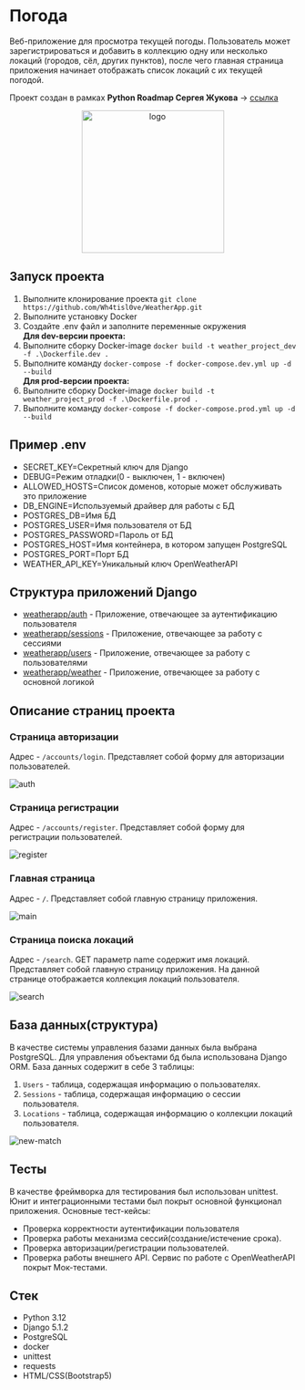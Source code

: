 # Погода

Веб-приложение для просмотра текущей погоды. 
Пользователь может зарегистрироваться и добавить в коллекцию одну или несколько локаций (городов, сёл, других пунктов), 
после чего главная страница приложения начинает отображать список локаций с их текущей погодой.

Проект создан в рамках **Python Roadmap Сергея Жукова** -> [ссылка](https://zhukovsd.github.io/python-backend-learning-course/)
  

<p align="center">
  <img src="./docs/logo.png" width="250" height="250" alt="logo"/>
</p>

## Запуск проекта
1. Выполните клонирование проекта `git clone https://github.com/Wh4tisl0ve/WeatherApp.git`
2. Выполните установку Docker
3. Создайте .env файл и заполните переменные окружения  
**Для dev-версии проекта:**
4. Выполните сборку Docker-image `docker build -t weather_project_dev -f .\Dockerfile.dev .`
5. Выполните команду `docker-compose -f docker-compose.dev.yml up -d --build`  
**Для prod-версии проекта:**
4. Выполните сборку Docker-image `docker build -t weather_project_prod -f .\Dockerfile.prod .`
5. Выполните команду `docker-compose -f docker-compose.prod.yml up -d --build`

## Пример .env 
* SECRET_KEY=Cекретный ключ для Django
* DEBUG=Режим отладки(0 - выключен, 1 - включен)
* ALLOWED_HOSTS=Список доменов, которые может обслуживать это приложение
* DB_ENGINE=Используемый драйвер для работы с БД
* POSTGRES_DB=Имя БД
* POSTGRES_USER=Имя пользователя от БД
* POSTGRES_PASSWORD=Пароль от БД
* POSTGRES_HOST=Имя контейнера, в котором запущен PostgreSQL
* POSTGRES_PORT=Порт БД
* WEATHER_API_KEY=Уникальный ключ OpenWeatherAPI

## Структура приложений Django

* [weatherapp/auth](weatherapp/auth) - Приложение, отвечающее за аутентификацию пользователя
* [weatherapp/sessions](weatherapp/sessions) - Приложение, отвечающее за работу с сессиями
* [weatherapp/users](weatherapp/users) - Приложение, отвечающее за работу с пользователями
* [weatherapp/weather](weatherapp/weather) - Приложение, отвечающее за работу с основной логикой 

## Описание страниц проекта
### Страница авторизации
Адрес - `/accounts/login`.
Представляет собой форму для авторизации пользователей. 

<img src="./docs/auth.jpg" alt="auth"/>

### Страница регистрации
Адрес - `/accounts/register`. 
Представляет собой форму для регистрации пользователей. 

<img src="./docs/register.jpg" alt="register"/>

### Главная страница
Адрес - `/`. 
Представляет собой главную страницу приложения.

<img src="./docs/main.jpg" alt="main"/>

### Страница поиска локаций
Адрес - `/search`. 
GET параметр name содержит имя локаций.
Представляет собой главную страницу приложения. 
На данной странице отображается коллекция локаций пользователя.

<img src="./docs/search.jpg" alt="search"/>

## База данных(структура)
В качестве системы управления базами данных была выбрана PostgreSQL. 
Для управления объектами бд была использована Django ORM.
База данных содержит в себе 3 таблицы:
1. `Users` - таблица, содержащая информацию о пользователях.
2. `Sessions` - таблица, содержащая информацию о сессии пользователя.
3. `Locations` - таблица, содержащая информацию о коллекции локаций пользователя.

<img src="./docs/db-schema.jpg" alt="new-match"/>

## Тесты
В качестве фреймворка для тестирования был использован unittest.
Юнит и интеграционными тестами был покрыт основной функционал приложения. 
Основные тест-кейсы:
* Проверка корректности аутентификации пользователя
* Проверка работы механизма сессий(создание/истечение срока).
* Проверка авторизации/регистрации пользователей.
* Проверка работы внешнего API. Сервис по работе с OpenWeatherAPI покрыт Мок-тестами.

## Стек 

* Python 3.12
* Django 5.1.2
* PostgreSQL
* docker
* unittest
* requests
* HTML/CSS(Bootstrap5)
